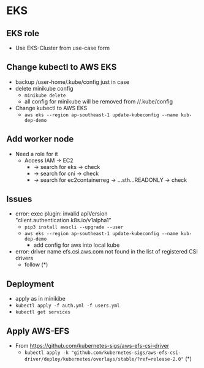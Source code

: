 # EKS

## EKS role
- Use EKS-Cluster from use-case form

## Change kubectl to AWS EKS
- backup /user-home/.kube/config just in case
- delete minikube config
  - ```minikube delete```
  - all config for minikube will be removed from /<user-home>/.kube/config
- Change kubectl to AWS EKS
  - ```aws eks --region ap-southeast-1 update-kubeconfig --name kub-dep-demo```

## Add worker node
- Need a role for it
  - Access IAM -> EC2
    - -> search for eks -> check
    - -> search for cni -> check
    - -> search for ec2containerreg -> ...sth...READONLY -> check

## Issues
- error: exec plugin: invalid apiVersion "client.authentication.k8s.io/v1alpha1"
  - ```pip3 install awscli --upgrade --user```
  - ```aws eks --region ap-southeast-1 update-kubeconfig --name kub-dep-demo```
    - add config for aws into local kube
- error: driver name efs.csi.aws.com not found in the list of registered CSI drivers
  - follow (*)

## Deployment
- apply as in minikibe
- ```kubectl apply -f auth.yml -f users.yml```
- ```kubectl get services```

## Apply AWS-EFS
- From https://github.com/kubernetes-sigs/aws-efs-csi-driver
  - ```kubectl apply -k "github.com/kubernetes-sigs/aws-efs-csi-driver/deploy/kubernetes/overlays/stable/?ref=release-2.0"``` (*)